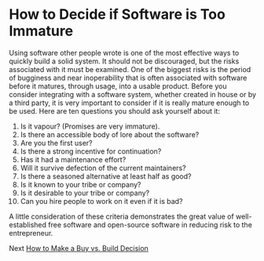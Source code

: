 # How to Decide if Software is Too Immature
[//]: # (Version:1.0.0)
Using software other people wrote is one of the most effective ways to quickly build a solid system. It should not be discouraged, but the risks associated with it must be examined. One of the biggest risks is the period of bugginess and near inoperability that is often associated with software before it matures, through usage, into a usable product. Before you consider integrating with a software system, whether created in house or by a third party, it is very important to consider if it is really mature enough to be used. Here are ten questions you should ask yourself about it:

1. Is it vapour? (Promises are very immature).
2. Is there an accessible body of lore about the software?
3. Are you the first user?
4. Is there a strong incentive for continuation?
5. Has it had a maintenance effort?
6. Will it survive defection of the current maintainers?
7. Is there a seasoned alternative at least half as good?
8. Is it known to your tribe or company?
9. Is it desirable to your tribe or company?
10. Can you hire people to work on it even if it is bad?

A little consideration of these criteria demonstrates the great value of well-established free software and open-source software in reducing risk to the entrepreneur.

Next [How to Make a Buy vs. Build Decision](04-How-to-Make-a-Buy-vs-Build-Decision.md)
